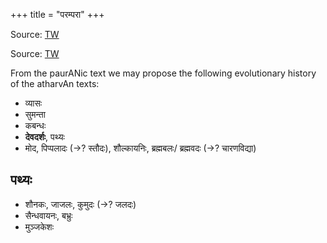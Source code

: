 +++
title = "परम्परा"
+++

Source: [TW](https://www.oocities.org/somasushma/teachers.pdf)

Source: [TW](https://www.oocities.org/somasushma/atharva.html)

From the paurANic text we may propose the following evolutionary history of the atharvAn texts:

- व्यासः
- सुमन्ता
- कबन्धः
- **देवदर्शः**, पथ्यः
- मोद, पिप्पलादः (→? स्तौदः), शौल्कायनिः, ब्रह्मबलः/ ब्रह्मवदः (→? चारणविद्या)

## पथ्यः
- शौनकः, जाजलः, कुमुदः (→? जलदः)
- सैन्धवायनः, बभ्रुः
- मुञ्जकेशः
